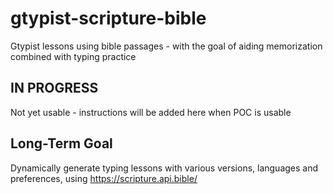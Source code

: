 # gtypist-scripture-bible
Gtypist lessons using bible passages - with the goal of aiding memorization combined with typing practice

## IN PROGRESS
Not yet usable - instructions will be added here when POC is usable

## Long-Term Goal
Dynamically generate typing lessons with various versions, languages and preferences, using https://scripture.api.bible/
